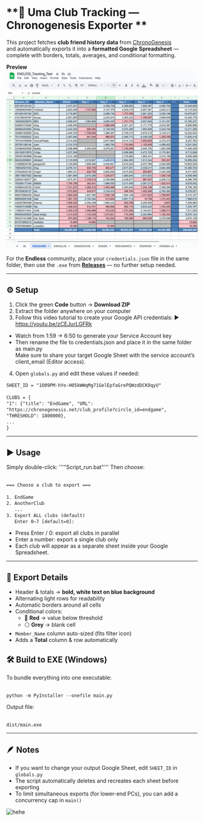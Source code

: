 # **📄 Uma Club Tracking — Chronogenesis Exporter **

This project fetches **club friend history data** from [ChronoGenesis](https://chronogenesis.net/)  
and automatically exports it into a **formatted Google Spreadsheet** — complete with borders, totals, averages, and conditional formatting.

**Preview**
![preview](assets/preview.png)

For the **Endless** community, place your `credentials.json` file in the same folder, then use the `.exe` from **[Releases](../../releases)** — no further setup needed.

---

## ⚙️ Setup

1. Click the green **Code** button → **Download ZIP**
2. Extract the folder anywhere on your computer
3. Follow this video tutorial to create your Google API credentials:
   ▶️ https://youtu.be/zCEJurLGFRk

- Watch from 1:59 → 6:50 to generate your Service Account key
- Then rename the file to credentials.json and place it in the same folder as main.py  
  Make sure to share your target Google Sheet with the service account’s client_email (Editor access).

4. Open `globals.py` and edit these values if needed:

```
SHEET_ID = "1O09PM-hYo-H05kWWqMg71GelEpfaGrePQWzdDCKOqyU"

CLUBS = {
"1": {"title": "EndGame", "URL": "https://chronogenesis.net/club_profile?circle_id=endgame", "THRESHOLD": 1800000},
...
}
```

---

## ▶️ Usage

Simply double-click:
'''"Script_run.bat"'''
Then choose:

```

=== Choose a club to export ===

1. EndGame
2. AnotherClub
   ...
3. Export ALL clubs (default)
   Enter 0–7 [default=0]:

```

- Press Enter / 0: export all clubs in parallel
- Enter a number: export a single club only
- Each club will appear as a separate sheet inside your Google Spreadsheet.

---

## 🧾 Export Details

- Header & totals → **bold, white text on blue background**
- Alternating light rows for readability
- Automatic borders around all cells
- Conditional colors:
  - 🔴 **Red** → value below threshold
  - ⚪ **Grey** → blank cell
- `Member_Name` column auto-sized (fits filter icon)
- Adds a **Total** column & row automatically

## 🛠 Build to EXE (Windows)

To bundle everything into one executable:

```

python -m PyInstaller --onefile main.py

```

Output file:

```

dist/main.exe

```

---

## 🪶 Notes

- If you want to change your output Google Sheet, edit `SHEET_ID` in `globals.py`
- The script automatically deletes and recreates each sheet before exporting
- To limit simultaneous exports (for lower-end PCs), you can add a concurrency cap in `main()`

![hehe](assets/evernight.gif)
